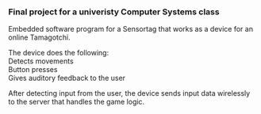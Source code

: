 ### Final project for a univeristy Computer Systems class 

Embedded software program for a Sensortag that works as a device for an online Tamagotchi.  

The device does the following:  
Detects movements  
Button presses  
Gives auditory feedback to the user

After detecting input from the user, the device sends input data wirelessly to the server that handles the game logic.